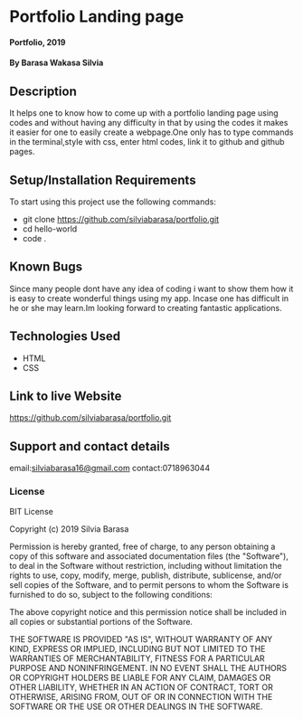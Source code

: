 # Portfolio Landing page
#### Portfolio, 2019
#### By **Barasa Wakasa Silvia**
## Description
It helps one to know how to come up with a portfolio landing page using codes and without having any difficulty in that by using the codes it makes it easier for one to easily create a webpage.One only has to type commands in the terminal,style with css, enter html codes, link it to github and github pages.
## Setup/Installation Requirements
To start using this project use the following commands:
* git clone https://github.com/silviabarasa/portfolio.git
* cd hello-world
* code .
## Known Bugs
Since many people dont have any idea of coding i want to show them how it is easy to create wonderful things using my app. Incase one has difficult in he or she may learn.Im looking forward to creating fantastic applications. 
## Technologies Used
* HTML
* CSS
## Link to live Website
https://github.com/silviabarasa/portfolio.git
## Support and contact details
email:silviabarasa16@gmail.com contact:0718963044
### License
BIT License

Copyright (c) 2019 Silvia Barasa


Permission is hereby granted, free of charge, to any person obtaining a copy of this software and associated documentation files (the "Software"), to deal in the Software without restriction, including without limitation the rights to use, copy, modify, merge, publish, distribute, sublicense, and/or sell copies of the Software, and to permit persons to whom the Software is furnished to do so, subject to the following conditions:

The above copyright notice and this permission notice shall be included in all copies or substantial portions of the Software.

THE SOFTWARE IS PROVIDED "AS IS", WITHOUT WARRANTY OF ANY KIND, EXPRESS OR IMPLIED, INCLUDING BUT NOT LIMITED TO THE WARRANTIES OF MERCHANTABILITY, FITNESS FOR A PARTICULAR PURPOSE AND NONINFRINGEMENT. IN NO EVENT SHALL THE AUTHORS OR COPYRIGHT HOLDERS BE LIABLE FOR ANY CLAIM, DAMAGES OR OTHER LIABILITY, WHETHER IN AN ACTION OF CONTRACT, TORT OR OTHERWISE, ARISING FROM, OUT OF OR IN CONNECTION WITH THE SOFTWARE OR THE USE OR OTHER DEALINGS IN THE SOFTWARE.